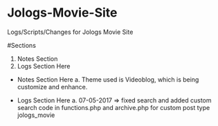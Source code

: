 # Jologs-Movie-Site
Logs/Scripts/Changes for Jologs Movie Site

#Sections
1. Notes Section
2. Logs Section Here

* Notes Section Here
a. Theme used is Videoblog, which is being customize and enhance.


* Logs Section Here
a. 07-05-2017 => fixed search and added custom search code in functions.php and archive.php for custom post type jologs_movie
